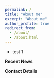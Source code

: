 ```yaml
---
permalink: /
title: "About me"
excerpt: "About me"
author_profile: true
redirect_from: 
  - /about/
  - /about.html
---
```


<ul>
  <li>test 1</li>
  
</ul>

<b> Recent News</b>




<b> Contact Details </b>



